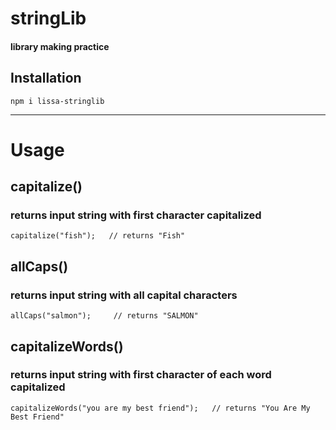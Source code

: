 # stringLib

#### library making practice

## Installation

`npm i lissa-stringlib`

---
# Usage

## capitalize()
### returns input string with first character capitalized

` capitalize("fish");  
  // returns "Fish"
`

## allCaps()
### returns input string with all capital characters

` allCaps("salmon");    
  // returns "SALMON"
`

## capitalizeWords()
### returns input string with first character of each word capitalized

` capitalizeWords("you are my best friend");  
  // returns "You Are My Best Friend"
`




